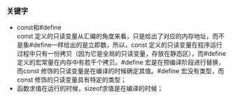 ### 关键字

* const和#define<br>
const 定义的只读变量从汇编的角度来看，只是给出了对应的内存地址，而不是象#define一样给出的是立即数，所以，const 定义的只读变量在程序运行过程中只有一份拷贝（因为它是全局的只读变量，存放在静态区），而#define 定义的宏常量在内存中有若干个拷贝。#define 宏是在预编译阶段进行替换，而const 修饰的只读变量是在编译的时候确定其值。#define 宏没有类型，而const 修饰的只读变量具有特定的类型；
* 函数求值在运行的时候，sizeof求值是在编译的时候；
